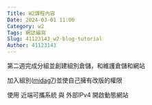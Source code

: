 ```yaml
---
Title: W2課程內容
Date: 2024-03-01 11:00
Category: w2
Tags: 網誌編寫
Slug: 41123143_w2-blog-tutorial
Author: 41123143
---
```


第二週完成分組並創建組別倉儲，和維護倉儲和網站

<!-- PELICAN_END_SUMMARY -->

加入組別([midag7])並使自己擁有改版的權限

[midag7]: https://github.com/mdecd2024/2a-midag7

使用 近端可攜系統 與 外部IPv4 開啟動態網站